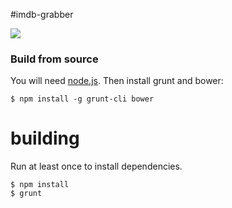 #imdb-grabber

![](https://i.imgur.com/vjZmXDP.png)

### Build from source

You will need [node.js](http://nodejs.org/). Then install grunt and bower:
```
$ npm install -g grunt-cli bower
```

# building
Run at least once to install dependencies.
```
$ npm install
$ grunt
```
